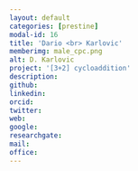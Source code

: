 ```yaml
---
layout: default
categories: [prestine]
modal-id: 16
title: 'Dario <br> Karlovic'
memberimg: male_cpc.png
alt: D. Karlovic
project: '[3+2] cycloaddition'
description:
github:
linkedin:
orcid:
twitter:
web:
google:
researchgate:
mail:
office:
---
```


